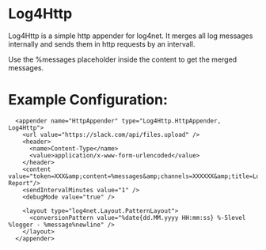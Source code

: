Log4Http
===

Log4Http is a simple http appender for log4net. It merges all log messages internally and sends them in http requests by an intervall.

Use the %messages placeholder inside the content to get the merged messages.

Example Configuration:
===
```
  <appender name="HttpAppender" type="Log4Http.HttpAppender, Log4Http">
    <url value="https://slack.com/api/files.upload" />
    <header>
      <name>Content-Type</name>
      <value>application/x-www-form-urlencoded</value>
    </header>
    <content value="token=XXX&amp;content=%messages&amp;channels=XXXXXX&amp;title=Log-Report"/>
    <sendIntervalMinutes value="1" />
    <debugMode value="true" />
    
    <layout type="log4net.Layout.PatternLayout">
      <conversionPattern value="%date{dd.MM.yyyy HH:mm:ss} %-5level %logger - %message%newline" />
    </layout>
  </appender>
```